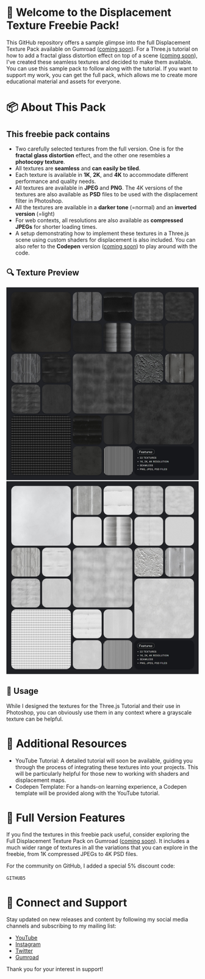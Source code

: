 # 🎉 Welcome to the Displacement Texture Freebie Pack!

This GitHub repository offers a sample glimpse into the full Displacement Texture Pack available on Gumroad ([coming soon](https://miroleon.gumroad.com/)). For a Three.js tutorial on how to add a fractal glass distortion effect on top of a scene ([coming soon](https://www.youtube.com/@miroxleon)), I've created these seamless textures and decided to make them available. You can use this sample pack to follow along with the tutorial. If you want to support my work, you can get the full pack, which allows me to create more educational material and assets for everyone.

# 📦 About This Pack
## This freebie pack contains
- Two carefully selected textures from the full version. One is for the **fractal glass distortion** effect, and the other one resembles a **photocopy texture**.
- All textures are **seamless** and **can easily be tiled**.
- Each texture is available in **1K**, **2K**, and **4K** to accommodate different performance and quality needs.
- All textures are available in **JPEG** and **PNG**. The 4K versions of the textures are also available as **PSD** files to be used with the displacement filter in Photoshop.
- All the textures are available in a **darker tone** (=normal) and an **inverted version** (=light)
- For web contexts, all resolutions are also available as **compressed JPEGs** for shorter loading times.
- A setup demonstrating how to implement these textures in a Three.js scene using custom shaders for displacement is also included. You can also refer to the **Codepen** version ([coming soon](https://codepen.io/miroleon)) to play around with the code.

## 🔍 Texture Preview
![Dark Texture Preview](./dark-texture-preview-01.jpg)
![Light Texture Preview](./light-texture-preview-01.jpg)

## 🔧 Usage
While I designed the textures for the Three.js Tutorial and their use in Photoshop, you can obviously use them in any context where a grayscale texture can be helpful. 

# 📘 Additional Resources
- YouTube Tutorial: A detailed tutorial will soon be available, guiding you through the process of integrating these textures into your projects. This will be particularly helpful for those new to working with shaders and displacement maps.
- Codepen Template: For a hands-on learning experience, a Codepen template will be provided along with the YouTube tutorial.

# 🌟 Full Version Features
If you find the textures in this freebie pack useful, consider exploring the Full Displacement Texture Pack on Gumroad ([coming soon](https://miroleon.gumroad.com/)). It includes a much wider range of textures in all the variations that you can explore in the freebie, from 1K compressed JPEGs to 4K PSD files.

For the community on GitHub, I added a special 5% discount code:

`GITHUB5`

# 📢 Connect and Support
Stay updated on new releases and content by following my social media channels and subscribing to my mailing list:
- [YouTube](https://www.youtube.com/@miroxleon)
- [Instagram](https://www.instagram.com/miroxleon/)
- [Twitter](https://x.com/miroxleon)
- [Gumroad](https://miroleon.gumroad.com/)

Thank you for your interest in support!

